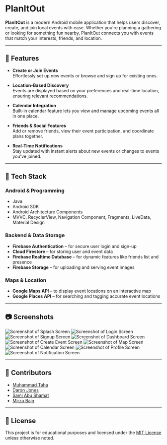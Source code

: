 # PlanItOut

**PlanItOut** is a modern Android mobile application that helps users discover, create, and join local events with ease. Whether you're planning a gathering or looking for something fun nearby, PlanItOut connects you with events that match your interests, friends, and location.

---

## 🌟 Features

- **Create or Join Events**  
  Effortlessly set up new events or browse and sign up for existing ones.

- **Location-Based Discovery**  
  Events are displayed based on your preferences and real-time location, ensuring relevant recommendations.

- **Calendar Integration**  
  Built-in calendar feature lets you view and manage upcoming events all in one place.

- **Friends & Social Features**  
  Add or remove friends, view their event participation, and coordinate plans together.

- **Real-Time Notifications**  
  Stay updated with instant alerts about new events or changes to events you've joined.

---

## 🔧 Tech Stack

### Android & Programming
- Java
- Android SDK
- Android Architecture Components
- MVVC, RecyclerView, Navigation Component, Fragments, LiveData, Material Design

### Backend & Data Storage
- **Firebase Authentication** – for secure user login and sign-up
- **Cloud Firestore** – for storing user and event data
- **Firebase Realtime Database** – for dynamic features like friends list and presence
- **Firebase Storage** – for uploading and serving event images

### Maps & Location
- **Google Maps API** – to display event locations on an interactive map
- **Google Places API** – for searching and tagging accurate event locations

---

## 📷 Screenshots

![Screenshot of Splash Screen](https://drive.google.com/file/d/1fAgIxdXu5BuOPT2-eQ5vj1spCzN7oEHj/view?usp=drive_link)
![Screenshot of Login Screen](https://drive.google.com/file/d/1BD-QPokBnJlpP17yTeKXr0Q1-9RXJXCZ/view?usp=sharing)
![Screenshot of Signup Screen](https://drive.google.com/file/d/1iHTnwDJOWyb2T0AYoE6adWXPbBJnB4C6/view?usp=sharing)
![Screenshot of Dashboard Screen](https://drive.google.com/file/d/1BTJjQBjz5VkrTLtr9hhXKQv3nNJiqfIG/view?usp=sharing)
![Screenshot of Create Event Screen](https://drive.google.com/file/d/13tqjCXxpf5mhRtwg7XYAcNgNF5_yn2Yp/view?usp=sharing)
![Screenshot of Map Screen](https://drive.google.com/file/d/11gjkgRYWs7qiMPMWiyhybaDggx5KAD_2/view?usp=sharing)
![Screenshot of Calendar Screen](https://drive.google.com/file/d/1hZuDtYt8cPn3PqxZcoBUXGyoS5ZF5B1D/view?usp=sharing)
![Screenshot of Profile Screen](https://drive.google.com/file/d/1F9uLJY8_Wo5ytyJ7C4GzBg8siKDiO02S/view?usp=sharing)
![Screenshot of Notification Screen](https://drive.google.com/file/d/1jxS_XfvBtJkNZEmh_supIfGQIsPd1IyV/view?usp=sharing)

---

## 🤝 Contributors
- [Muhammad Taha](https://github.com/MuhdTaha)
- [Daron Jones](https://github.com/djones59)
- [Sami Abu Shamat](https://github.com/samiabushamat)
- [Mirza Baig](https://github.com/mbaig66uic)

---

## 📄 License
This project is for educational purposes and licensed under the [MIT License](https://opensource.org/license/mit) unless otherwise noted.
